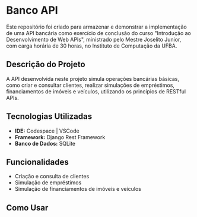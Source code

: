 # Banco API

Este repositório foi criado para armazenar e demonstrar a implementação de uma API bancária 
como exercício de conclusão do curso "Introdução ao Desenvolvimento de Web APIs", ministrado
pelo Mestre Joselito Junior, com carga horária de 30 horas, no Instituto de Computação da UFBA.

## Descrição do Projeto

A API desenvolvida neste projeto simula operações bancárias básicas, como criar e consultar 
clientes, realizar simulações de empréstimos, financiamentos de imóveis e veículos, utilizando 
os princípios de RESTful APIs.

## Tecnologias Utilizadas

- **IDE:** Codespace | VSCode
- **Framework:** Django Rest Framework
- **Banco de Dados:** SQLite

## Funcionalidades

- Criação e consulta de clientes
- Simulação de empréstimos
- Simulação de financiamentos de imóveis e veículos

## Como Usar


